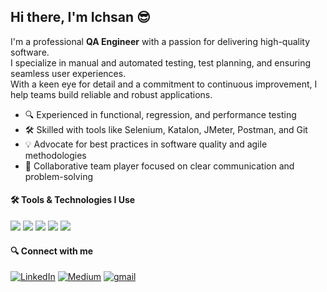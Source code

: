 ## Hi there, I'm Ichsan 😎

I'm a professional **QA Engineer** with a passion for delivering high-quality software.  
I specialize in manual and automated testing, test planning, and ensuring seamless user experiences.  
With a keen eye for detail and a commitment to continuous improvement, I help teams build reliable and robust applications.

- 🔍 Experienced in functional, regression, and performance testing
- 🛠️ Skilled with tools like Selenium, Katalon, JMeter, Postman, and Git
- 💡 Advocate for best practices in software quality and agile methodologies
- 🤝 Collaborative team player focused on clear communication and problem-solving

#### 🛠️ Tools & Technologies I Use

<img src="https://img.shields.io/badge/Kotlin-B125EA?style=for-the-badge&logo=kotlin&logoColor=white" /> <img src="https://img.shields.io/badge/Selenium-43B02A?style=for-the-badge&logo=Selenium&logoColor=white" /> <img src="https://img.shields.io/badge/Python-FFD43B?style=for-the-badge&logo=python&logoColor=blue" /> <img src="https://img.shields.io/badge/MySQL-005C84?style=for-the-badge&logo=mysql&logoColor=white" /> <img src="https://img.shields.io/badge/Cypress-17202C?style=for-the-badge&logo=cypress&logoColor=white" />

#### 🔍 Connect with me

[![LinkedIn](https://img.shields.io/badge/LinkedIn-0077B5?style=for-the-badge&logo=linkedin&logoColor=white)](https://www.linkedin.com/in/ichsanustafputra/) [![Medium](https://img.shields.io/badge/Medium-12100E?style=for-the-badge&logo=medium&logoColor=white)](https://medium.com/@ichsanustaf)
[![gmail](https://img.shields.io/badge/Gmail-D14836?style=for-the-badge&logo=gmail&logoColor=white)](mailto:ichsanup@gmail.com)

<!---
ichsanup/ichsanup is a ✨ special ✨ repository because its `README.md` (this file) appears on your GitHub profile.
You can click the Preview linkhttps://github.com/ichsanup/ichsanup.githttps://github.com/ichsanup/ichsanup.githttps://github.com/ichsanup/ichsanup.git to take a look at your changes.
--->
